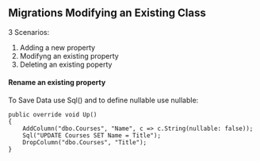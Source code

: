 ﻿## Migrations Modifying an Existing Class

3 Scenarios:
1. Adding a new property
2. Modifyng an existing property
3. Deleting an existing poperty

#### Rename an existing property
To Save Data use Sql() and to define nullable use nullable:
```
public override void Up()
{
    AddColumn("dbo.Courses", "Name", c => c.String(nullable: false));
    Sql("UPDATE Courses SET Name = Title");
    DropColumn("dbo.Courses", "Title");
}
```
